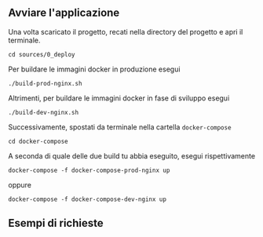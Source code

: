 ## Avviare l'applicazione

Una volta scaricato il progetto, recati nella directory del progetto e apri il terminale.

```
cd sources/0_deploy
```
Per buildare le immagini docker in produzione esegui
```
./build-prod-nginx.sh
```
Altrimenti, per buildare le immagini docker in fase di sviluppo esegui
```
./build-dev-nginx.sh
```

Successivamente, spostati da terminale nella cartella ```docker-compose```
```
cd docker-compose
```

A seconda di quale delle due build tu abbia eseguito, esegui rispettivamente
```
docker-compose -f docker-compose-prod-nginx up

```
oppure
```
docker-compose -f docker-compose-dev-nginx up
```

## Esempi di richieste
